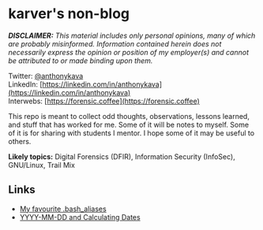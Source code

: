 # karver's non-blog
***DISCLAIMER:*** *This material includes only personal opinions, many of which are probably misinformed.  Information contained herein does not necessarily express the opinion or position of my employer(s) and cannot be attributed to or made binding upon them.*

Twitter: [@anthonykava](https://twitter.com/anthonykava)<br />
LinkedIn: [https://linkedin.com/in/anthonykava](https://linkedin.com/in/anthonykava)<br />
Interwebs: [https://forensic.coffee](https://forensic.coffee)

This repo is meant to collect odd thoughts, observations, lessons learned, and stuff that has worked for me.  Some of it will be notes to myself.  Some of it is for sharing with students I mentor.  I hope some of it may be useful to others.

**Likely topics:** Digital Forensics (DFIR), Information Security (InfoSec), GNU/Linux, Trail Mix

## Links

* [My favourite .bash_aliases](https://github.com/anthonykava/non-blog/blob/master/file/.bash_aliases)
* [YYYY-MM-DD and Calculating Dates](https://github.com/anthonykava/non-blog/blob/master/doc/0000.YYYY-MM-DD.and.Calculating.Dates.md)
